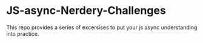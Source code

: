 # JS-async-Nerdery-Challenges
This repo provides a series of excersises to put your js async understanding into practice.
